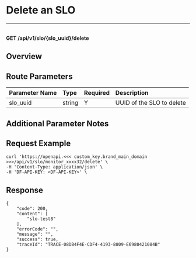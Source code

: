 # Delete an SLO

---

<br />**GET /api/v1/slo/{slo_uuid}/delete**

## Overview




## Route Parameters

| Parameter Name | Type   | Required | Description              |
|:--------------|:-------|:---------|:-------------------------|
| slo_uuid      | string | Y        | UUID of the SLO to delete<br> |


## Additional Parameter Notes





## Request Example
```shell
curl 'https://openapi.<<< custom_key.brand_main_domain >>>/api/v1/slo/monitor_xxxx32/delete' \
-H 'Content-Type: application/json' \
-H 'DF-API-KEY: <DF-API-KEY>' \
```




## Response
```shell
{
    "code": 200,
    "content": [
        "slo-test8"
    ],
    "errorCode": "",
    "message": "",
    "success": true,
    "traceId": "TRACE-08DB4F4E-CDF4-4193-8809-E6980421084B"
} 
```